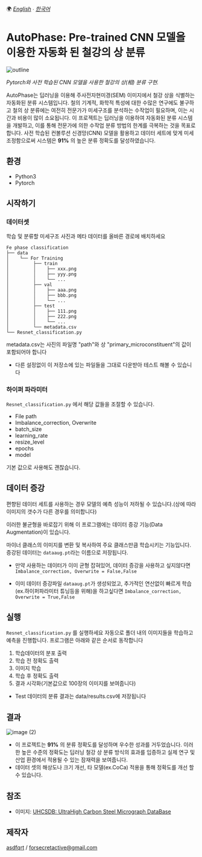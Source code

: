 🌍
*[English](README.md) ∙ [한국어](README-kr.md)*


# AutoPhase: Pre-trained CNN 모델을 이용한 자동화 된 철강의 상 분류
![outline](https://user-images.githubusercontent.com/79451613/219885029-596707b1-806a-4fc2-85c7-c6eea6dbc51e.png)

*Pytorch와 사전 학습된 CNN 모델을 사용한 철강의 상(相) 분류 구현.*

AutoPhase는 딥러닝을 이용해 주사전자현미경(SEM) 이미지에서 철강 상을 식별하는 자동화된 분류 시스템입니다. 철의 기계적, 화학적 특성에 대한 수많은 연구에도 불구하고 철의 상 분류에는 여전히 전문가가 미세구조를 분석하는 수작업이 필요하며, 이는 시간과 비용이 많이 소요됩니다. 이 프로젝트는 딥러닝을 이용하여 자동화된 분류 시스템을 개발하고, 이를 통해 전문가에 의한 수작업 분류 방법의 한계를 극복하는 것을 목표로 합니다. 사전 학습된 컨볼루션 신경망(CNN) 모델을 활용하고 데이터 세트에 맞게 미세 조정함으로써 시스템은 **91%** 의 높은 분류 정확도를 달성하였습니다.

## 환경
- Python3
- Pytorch

## 시작하기
### 데이터셋
학습 및 분류할 미세구조 사진과 메타 데이터를 올바른 경로에 배치하세요

    Fe phase classification
    ├── data
    │    └── For Training
    │         ├── train
    │         │    ├── xxx.png
    │         │    ├── yyy.png
    │         │    └── ...
    │         ├── val
    │         │    ├── aaa.png
    │         │    ├── bbb.png
    │         │    └── ...
    │         ├── test
    │         │    ├── 111.png
    │         │    ├── 222.png
    │         │    └── ...
    │         └── metadata.csv
    └── Resnet_classification.py

metadata.csv는 사진의 파일명 "path"와 상 "primary_microconstituent"의 값이 포함되어야 합니다

* 다른 설정없이 이 저장소에 있는 파일들을 그대로 다운받아 테스트 해볼 수 있습니다

### 하이퍼 파라미터
`Resnet_classification.py` 에서 해당 값들을 조절할 수 있습니다.
* File path
* Imbalance_correction, Overwrite
* batch_size
* learning_rate
* resize_level
* epochs
* model

기본 값으로 사용해도 괜찮습니다.

## 데이터 증강
편향된 데이터 세트를 사용하는 경우 모델의 예측 성능이 저하될 수 있습니다.(상에 따라 이미지의 갯수가 다른 경우를 의미합니다)

이러한 불균형을 바로잡기 위해 이 프로그램에는 데이터 증강 기능(Data Augmentation)이 있습니다.

마이너 클래스의 이미지를 변환 및 복사하여 주요 클래스만큼 학습시키는 기능입니다.
증강된 데이터는 `dataaug.pt`라는 이름으로 저장됩니다.

* 만약 사용하는 데이터가 이미 균형 잡혀있어, 데이터 증강을 사용하고 싶지않다면
`Imbalance_correction, Overwrite = False,False`

* 이미 데이터 증강파일 `dataaug.pt`가 생성되었고, 추가적인 연산없이 빠르게 학습(ex.하이퍼파라미터 튜닝등을 위해)을 하고싶다면
`Imbalance_correction, Overwrite = True,False`

## 실행
`Resnet_classification.py` 를 실행하세요
자동으로 폴더 내의 이미지들을 학습하고 예측을 진행합니다.
프로그램은 아래와 같은 순서로 동작합니다

1. 학습데이터의 분포 출력
2. 학습 전 정확도 출력
3. 이미지 학습
4. 학습 후 정확도 출력
5. 결과 시각화(기본값으로 100장의 이미지를 보여줍니다)

* Test 데이터의 분류 결과는 data/results.csv에 저장됩니다

## 결과
![image (2)](https://user-images.githubusercontent.com/79451613/219881948-f062f3ab-4b01-42e8-a794-cd4cc251b267.png)

* 이 프로젝트는 **91%** 의 분류 정확도를 달성하며 우수한 성과를 거두었습니다. 이러한 높은 수준의 정확도는 딥러닝 철강 상 분류 방식의 효과를 입증하고 실제 연구 및 산업 환경에서 적용될 수 있는 잠재력을 보여줍니다.
* 데이터 셋의 해상도나 크기 개선, 타 모델(ex.CoCa) 적용을 통해 정확도를 개선 할 수 있습니다.

## 참조
- 이미지: [UHCSDB: UltraHigh Carbon Steel Micrograph DataBase](https://www.kaggle.com/datasets/safi842/highcarbon-micrographs)

## 제작자
[asdfqrt](https://github.com/asdfqrt) / forsecretactive@gmail.com

